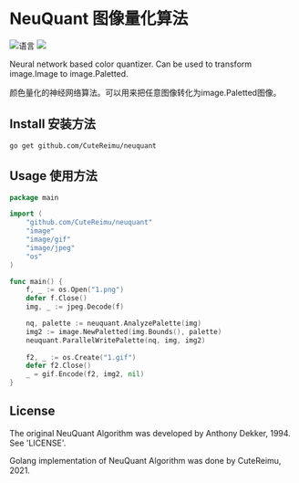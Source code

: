 # NeuQuant 图像量化算法
![](https://img.shields.io/github/languages/top/CuteReimu/neuquant "语言")
[![](https://img.shields.io/github/workflow/status/CuteReimu/neuquant/golangci-lint)](https://github.com/CuteReimu/neuquant/actions/workflows/golangci-lint.yml "代码分析")

Neural network based color quantizer. Can be used to transform image.Image to image.Paletted.

颜色量化的神经网络算法。可以用来把任意图像转化为image.Paletted图像。

## Install 安装方法

```
go get github.com/CuteReimu/neuquant
```

## Usage 使用方法

```go
package main

import (
	"github.com/CuteReimu/neuquant"
	"image"
	"image/gif"
	"image/jpeg"
	"os"
)

func main() {
	f, _ := os.Open("1.png")
	defer f.Close()
	img, _ := jpeg.Decode(f)

	nq, palette := neuquant.AnalyzePalette(img)
	img2 := image.NewPaletted(img.Bounds(), palette)
	neuquant.ParallelWritePalette(nq, img, img2)
	
	f2, _ := os.Create("1.gif")
	defer f2.Close()
	_ = gif.Encode(f2, img2, nil)
}

```

## License

The original NeuQuant Algorithm was developed by Anthony Dekker, 1994. See 'LICENSE'.

Golang implementation of NeuQuant Algorithm was done by CuteReimu, 2021.
